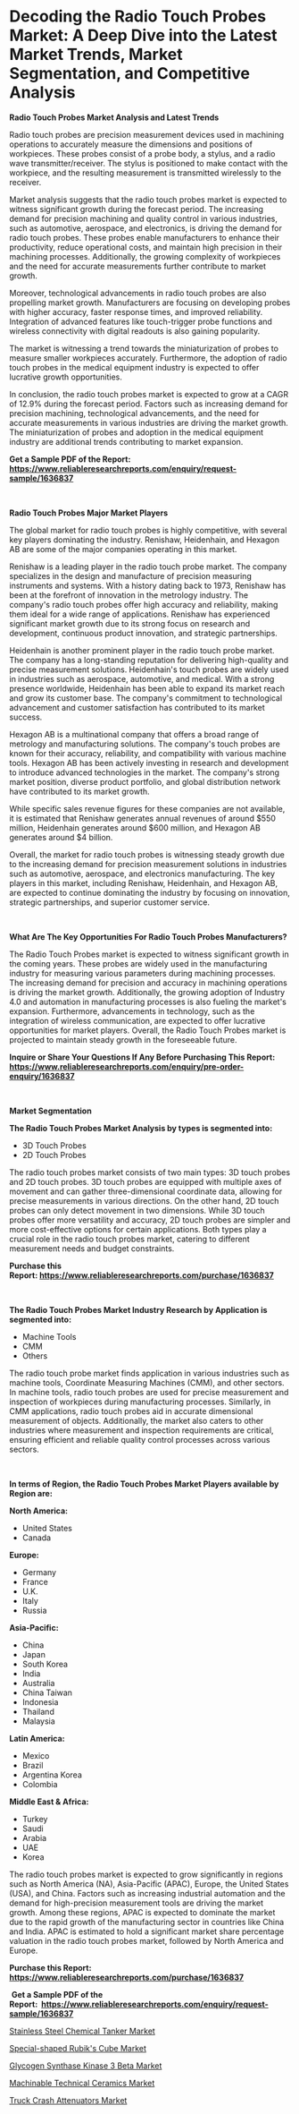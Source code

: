 <p><h1>Decoding the Radio Touch Probes Market: A Deep Dive into the Latest Market Trends, Market Segmentation, and Competitive Analysis</h1></p><p><strong>Radio Touch Probes Market Analysis and Latest Trends</strong></p>
<p><p>Radio touch probes are precision measurement devices used in machining operations to accurately measure the dimensions and positions of workpieces. These probes consist of a probe body, a stylus, and a radio wave transmitter/receiver. The stylus is positioned to make contact with the workpiece, and the resulting measurement is transmitted wirelessly to the receiver.</p><p>Market analysis suggests that the radio touch probes market is expected to witness significant growth during the forecast period. The increasing demand for precision machining and quality control in various industries, such as automotive, aerospace, and electronics, is driving the demand for radio touch probes. These probes enable manufacturers to enhance their productivity, reduce operational costs, and maintain high precision in their machining processes. Additionally, the growing complexity of workpieces and the need for accurate measurements further contribute to market growth.</p><p>Moreover, technological advancements in radio touch probes are also propelling market growth. Manufacturers are focusing on developing probes with higher accuracy, faster response times, and improved reliability. Integration of advanced features like touch-trigger probe functions and wireless connectivity with digital readouts is also gaining popularity.</p><p>The market is witnessing a trend towards the miniaturization of probes to measure smaller workpieces accurately. Furthermore, the adoption of radio touch probes in the medical equipment industry is expected to offer lucrative growth opportunities.</p><p>In conclusion, the radio touch probes market is expected to grow at a CAGR of 12.9% during the forecast period. Factors such as increasing demand for precision machining, technological advancements, and the need for accurate measurements in various industries are driving the market growth. The miniaturization of probes and adoption in the medical equipment industry are additional trends contributing to market expansion.</p></p>
<p><strong>Get a Sample PDF of the Report:&nbsp; <a href="https://www.reliableresearchreports.com/enquiry/request-sample/1636837">https://www.reliableresearchreports.com/enquiry/request-sample/1636837</a></strong></p>
<p>&nbsp;</p>
<p><strong>Radio Touch Probes Major Market Players</strong></p>
<p><p>The global market for radio touch probes is highly competitive, with several key players dominating the industry. Renishaw, Heidenhain, and Hexagon AB are some of the major companies operating in this market.</p><p>Renishaw is a leading player in the radio touch probe market. The company specializes in the design and manufacture of precision measuring instruments and systems. With a history dating back to 1973, Renishaw has been at the forefront of innovation in the metrology industry. The company's radio touch probes offer high accuracy and reliability, making them ideal for a wide range of applications. Renishaw has experienced significant market growth due to its strong focus on research and development, continuous product innovation, and strategic partnerships.</p><p>Heidenhain is another prominent player in the radio touch probe market. The company has a long-standing reputation for delivering high-quality and precise measurement solutions. Heidenhain's touch probes are widely used in industries such as aerospace, automotive, and medical. With a strong presence worldwide, Heidenhain has been able to expand its market reach and grow its customer base. The company's commitment to technological advancement and customer satisfaction has contributed to its market success.</p><p>Hexagon AB is a multinational company that offers a broad range of metrology and manufacturing solutions. The company's touch probes are known for their accuracy, reliability, and compatibility with various machine tools. Hexagon AB has been actively investing in research and development to introduce advanced technologies in the market. The company's strong market position, diverse product portfolio, and global distribution network have contributed to its market growth.</p><p>While specific sales revenue figures for these companies are not available, it is estimated that Renishaw generates annual revenues of around $550 million, Heidenhain generates around $600 million, and Hexagon AB generates around $4 billion.</p><p>Overall, the market for radio touch probes is witnessing steady growth due to the increasing demand for precision measurement solutions in industries such as automotive, aerospace, and electronics manufacturing. The key players in this market, including Renishaw, Heidenhain, and Hexagon AB, are expected to continue dominating the industry by focusing on innovation, strategic partnerships, and superior customer service.</p></p>
<p>&nbsp;</p>
<p><strong>What Are The Key Opportunities For Radio Touch Probes Manufacturers?</strong></p>
<p><p>The Radio Touch Probes market is expected to witness significant growth in the coming years. These probes are widely used in the manufacturing industry for measuring various parameters during machining processes. The increasing demand for precision and accuracy in machining operations is driving the market growth. Additionally, the growing adoption of Industry 4.0 and automation in manufacturing processes is also fueling the market's expansion. Furthermore, advancements in technology, such as the integration of wireless communication, are expected to offer lucrative opportunities for market players. Overall, the Radio Touch Probes market is projected to maintain steady growth in the foreseeable future.</p></p>
<p><strong>Inquire or Share Your Questions If Any Before Purchasing This Report: <a href="https://www.reliableresearchreports.com/enquiry/pre-order-enquiry/1636837">https://www.reliableresearchreports.com/enquiry/pre-order-enquiry/1636837</a></strong></p>
<p>&nbsp;</p>
<p><strong>Market Segmentation</strong></p>
<p><strong>The Radio Touch Probes Market Analysis by types is segmented into:</strong></p>
<p><ul><li>3D Touch Probes</li><li>2D Touch Probes</li></ul></p>
<p><p>The radio touch probes market consists of two main types: 3D touch probes and 2D touch probes. 3D touch probes are equipped with multiple axes of movement and can gather three-dimensional coordinate data, allowing for precise measurements in various directions. On the other hand, 2D touch probes can only detect movement in two dimensions. While 3D touch probes offer more versatility and accuracy, 2D touch probes are simpler and more cost-effective options for certain applications. Both types play a crucial role in the radio touch probes market, catering to different measurement needs and budget constraints.</p></p>
<p><strong>Purchase this Report:&nbsp;<a href="https://www.reliableresearchreports.com/purchase/1636837">https://www.reliableresearchreports.com/purchase/1636837</a></strong></p>
<p>&nbsp;</p>
<p><strong>The Radio Touch Probes Market Industry Research by Application is segmented into:</strong></p>
<p><ul><li>Machine Tools</li><li>CMM</li><li>Others</li></ul></p>
<p><p>The radio touch probe market finds application in various industries such as machine tools, Coordinate Measuring Machines (CMM), and other sectors. In machine tools, radio touch probes are used for precise measurement and inspection of workpieces during manufacturing processes. Similarly, in CMM applications, radio touch probes aid in accurate dimensional measurement of objects. Additionally, the market also caters to other industries where measurement and inspection requirements are critical, ensuring efficient and reliable quality control processes across various sectors.</p></p>
<p>&nbsp;</p>
<p><strong>In terms of Region, the Radio Touch Probes Market Players available by Region are:</strong></p>
<p>
    <p> <strong> North America: </strong>
        <ul>
            <li>United States</li>
            <li>Canada</li>
        </ul>
        </p> 
    <p> <strong> Europe: </strong>
        <ul>
            <li>Germany</li>
            <li>France</li>
            <li>U.K.</li>
            <li>Italy</li>
            <li>Russia</li>
        </ul>
        </p> 
    <p> <strong> Asia-Pacific: </strong>
        <ul>
            <li>China</li>
            <li>Japan</li>
            <li>South Korea</li>
            <li>India</li>
            <li>Australia</li>
            <li>China Taiwan</li>
            <li>Indonesia</li>
            <li>Thailand</li>
            <li>Malaysia</li>
        </ul>
        </p> 
    <p> <strong> Latin America: </strong>
        <ul>
            <li>Mexico</li>
            <li>Brazil</li>
            <li>Argentina Korea</li>
            <li>Colombia</li>
        </ul>
        </p> 
    <p> <strong> Middle East & Africa: </strong>
        <ul>
            <li>Turkey</li>
            <li>Saudi</li>
            <li>Arabia</li>
            <li>UAE</li>
            <li>Korea</li>
        </ul>
    </p>
    </p>
<p><p>The radio touch probes market is expected to grow significantly in regions such as North America (NA), Asia-Pacific (APAC), Europe, the United States (USA), and China. Factors such as increasing industrial automation and the demand for high-precision measurement tools are driving the market growth. Among these regions, APAC is expected to dominate the market due to the rapid growth of the manufacturing sector in countries like China and India. APAC is estimated to hold a significant market share percentage valuation in the radio touch probes market, followed by North America and Europe.</p></p>
<p><strong>Purchase this Report: <a href="https://www.reliableresearchreports.com/purchase/1636837">https://www.reliableresearchreports.com/purchase/1636837</a></strong></p>
<p>&nbsp;<strong>Get a Sample PDF of the Report:&nbsp;&nbsp;<a href="https://www.reliableresearchreports.com/enquiry/request-sample/1636837">https://www.reliableresearchreports.com/enquiry/request-sample/1636837</a></strong></p>
<p><strong></strong></p>
<p><p><a href="https://medium.com/@claudekunze/stainless-steel-chemical-tanker-market-size-growth-forecast-2023-2030-e74d6db82bac">Stainless Steel Chemical Tanker Market</a></p><p><a href="https://www.linkedin.com/pulse/special-shaped-rubiks-cube-market-research-report-unlocks-ce09c/">Special-shaped Rubik's Cube Market</a></p><p><a href="https://medium.com/@eliasmann73/glycogen-synthase-kinase-3-beta-market-competitive-analysis-market-trends-and-forecast-to-2030-7b803256ceae">Glycogen Synthase Kinase 3 Beta Market</a></p><p><a href="https://www.linkedin.com/pulse/machinable-technical-ceramics-market-size-share-global-aqpge/">Machinable Technical Ceramics Market</a></p><p><a href="https://www.linkedin.com/pulse/truck-crash-attenuators-market-challenges-opportunities-yuzye/">Truck Crash Attenuators Market</a></p></p>